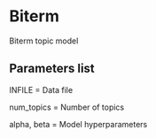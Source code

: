 # Biterm
Biterm topic model

## Parameters list
INFILE = Data file 

num_topics = Number of topics 

alpha, beta = Model hyperparameters


